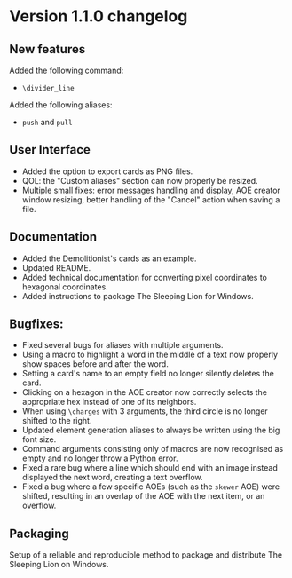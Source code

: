 # Version 1.1.0 changelog

## New features
Added the following command:
- `\divider_line`

Added the following aliases:
- `push` and `pull`

## User Interface
- Added the option to export cards as PNG files.
- QOL: the "Custom aliases" section can now properly be resized.
- Multiple small fixes: error messages handling and display, AOE creator window resizing, better handling of the "Cancel" action when saving a file.

## Documentation
- Added the Demolitionist's cards as an example.
- Updated README.
- Added technical documentation for converting pixel coordinates to hexagonal coordinates.
- Added instructions to package The Sleeping Lion for Windows.

## Bugfixes:
- Fixed several bugs for aliases with multiple arguments.
- Using a macro to highlight a word in the middle of a text now properly show spaces before and after the word.
- Setting a card's name to an empty field no longer silently deletes the card.
- Clicking on a hexagon in the AOE creator now correctly selects the appropriate hex instead of one of its neighbors.
- When using `\charges` with 3 arguments, the third circle is no longer shifted to the right.
- Updated element generation aliases to always be written using the big font size.
- Command arguments consisting only of macros are now recognised as empty and no longer throw a Python error.
- Fixed a rare bug where a line which should end with an image instead displayed the next word, creating a text overflow.
- Fixed a bug where a few specific AOEs (such as the `skewer` AOE) were shifted, resulting in an overlap of the AOE with the next item, or an overflow.

## Packaging
Setup of a reliable and reproducible method to package and distribute The Sleeping Lion on Windows.